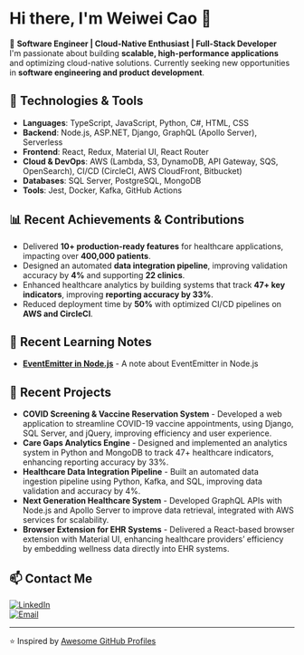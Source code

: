 # Hi there, I'm Weiwei Cao 👋

🚀 **Software Engineer | Cloud-Native Enthusiast | Full-Stack Developer**  
I'm passionate about building **scalable, high-performance applications** and optimizing cloud-native solutions. Currently seeking new opportunities in **software engineering and product development**.

## 🔧 Technologies & Tools

- **Languages**: TypeScript, JavaScript, Python, C#, HTML, CSS
- **Backend**: Node.js, ASP.NET, Django, GraphQL (Apollo Server), Serverless
- **Frontend**: React, Redux, Material UI, React Router
- **Cloud & DevOps**: AWS (Lambda, S3, DynamoDB, API Gateway, SQS, OpenSearch), CI/CD (CircleCI, AWS CloudFront, Bitbucket)
- **Databases**: SQL Server, PostgreSQL, MongoDB
- **Tools**: Jest, Docker, Kafka, GitHub Actions

## 📊 Recent Achievements & Contributions

- Delivered **10+ production-ready features** for healthcare applications, impacting over **400,000 patients**.
- Designed an automated **data integration pipeline**, improving validation accuracy by **4%** and supporting **22 clinics**.
- Enhanced healthcare analytics by building systems that track **47+ key indicators**, improving **reporting accuracy by 33%**.
- Reduced deployment time by **50%** with optimized CI/CD pipelines on **AWS and CircleCI**.

## 📝 Recent Learning Notes

- **[EventEmitter in Node.js](https://github.com/weiwei-tsao/blog/EventEmitter-in-Node.js.md)** - A note about EventEmitter in Node.js

## 🚀 Recent Projects

- **COVID Screening & Vaccine Reservation System** - Developed a web application to streamline COVID-19 vaccine appointments, using Django, SQL Server, and jQuery, improving efficiency and user experience.
- **Care Gaps Analytics Engine** - Designed and implemented an analytics system in Python and MongoDB to track 47+ healthcare indicators, enhancing reporting accuracy by 33%.
- **Healthcare Data Integration Pipeline** - Built an automated data ingestion pipeline using Python, Kafka, and SQL, improving data validation and accuracy by 4%.
- **Next Generation Healthcare System** - Developed GraphQL APIs with Node.js and Apollo Server to improve data retrieval, integrated with AWS services for scalability.
- **Browser Extension for EHR Systems** - Delivered a React-based browser extension with Material UI, enhancing healthcare providers’ efficiency by embedding wellness data directly into EHR systems.

## 📫 Contact Me

[![LinkedIn](https://img.shields.io/badge/LinkedIn-WeyWeyTsao-blue?style=flat&logo=linkedin)](https://linkedin.com/in/weyweytsao)  
[![Email](https://img.shields.io/badge/Email-weyweytsao@gmail.com-red?style=flat&logo=gmail)](mailto:weyweytsao@gmail.com)

---

⭐️ Inspired by [Awesome GitHub Profiles](https://github.com/abhisheknaiidu/awesome-github-profile-readme)
